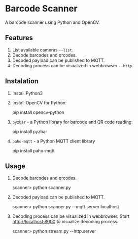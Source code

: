 # Barcode Scanner

A barcode scanner using Python and OpenCV.

## Features
 
1. List available cameras `--list`.
2. Decode barcodes and qrcodes.
3. Decoded payload can be published to MQTT.
4. Decoding process can be visualized in webbrowser `--http`.
 


## Instalation

1. Install Python3
2. Install OpenCV for Python:

	pip install opencv-python

3. `pyzbar` - a Python library for barcode and QR code reading:	

	pip install pyzbar


4. `paho-mqtt` - a Python MQTT client library

	pip install paho-mqtt



## Usage 

1. Decode barcodes and qrcodes.

	scanner> python scanner.py 

2. Decoded payload can be published to MQTT.

	scanner> python scanner.py --mqtt.server localhost

3. Decoding process can be visualized in webbrowser. 
Start [http://localhost:8000](http://localhost:8000) to visualize decoding process.

	scanner> python stream.py --http.server